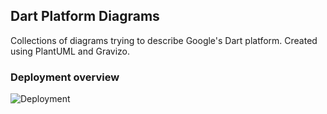 ## Dart Platform Diagrams
Collections of diagrams trying to describe Google's Dart platform. Created using PlantUML and Gravizo.

### Deployment overview
![Deployment](https://g.gravizo.com/source/svg?https://raw.githubusercontent.com/dafesimonek/dart-platform-diagrams/master/run-and-deploy.puml)

